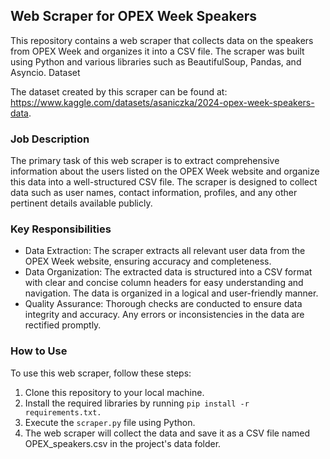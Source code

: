## Web Scraper for OPEX Week Speakers

This repository contains a web scraper that collects data on the speakers from OPEX Week and organizes it into a CSV file. The scraper was built using Python and various libraries such as BeautifulSoup, Pandas, and Asyncio.
Dataset

The dataset created by this scraper can be found at: https://www.kaggle.com/datasets/asaniczka/2024-opex-week-speakers-data.

### Job Description

The primary task of this web scraper is to extract comprehensive information about the users listed on the OPEX Week website and organize this data into a well-structured CSV file. The scraper is designed to collect data such as user names, contact information, profiles, and any other pertinent details available publicly.

### Key Responsibilities

- Data Extraction: The scraper extracts all relevant user data from the OPEX Week website, ensuring accuracy and completeness.
- Data Organization: The extracted data is structured into a CSV format with clear and concise column headers for easy understanding and navigation. The data is organized in a logical and user-friendly manner.
- Quality Assurance: Thorough checks are conducted to ensure data integrity and accuracy. Any errors or inconsistencies in the data are rectified promptly.

### How to Use

To use this web scraper, follow these steps:

1. Clone this repository to your local machine.
2. Install the required libraries by running `pip install -r requirements.txt.`
3. Execute the `scraper.py` file using Python.
4. The web scraper will collect the data and save it as a CSV file named OPEX_speakers.csv in the project's data folder.
